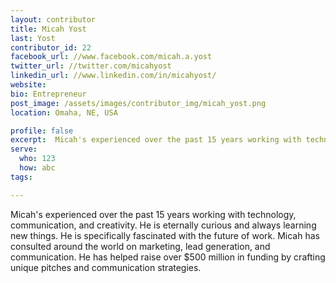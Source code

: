 ```yaml
---
layout: contributor
title: Micah Yost
last: Yost
contributor_id: 22
facebook_url: //www.facebook.com/micah.a.yost
twitter_url: //twitter.com/micahyost
linkedin_url: //www.linkedin.com/in/micahyost/
website: 
bio: Entrepreneur
post_image: /assets/images/contributor_img/micah_yost.png
location: Omaha, NE, USA

profile: false
excerpt:  Micah's experienced over the past 15 years working with technology, communication, and creativity.
serve:
  who: 123
  how: abc
tags:

---
```

Micah's experienced over the past 15 years working with technology, communication, and creativity. He is eternally curious and always learning new things. He is specifically fascinated with the future of work. Micah has consulted around the world on marketing, lead generation, and communication. He has helped raise over $500 million in funding by crafting unique pitches and communication strategies. 